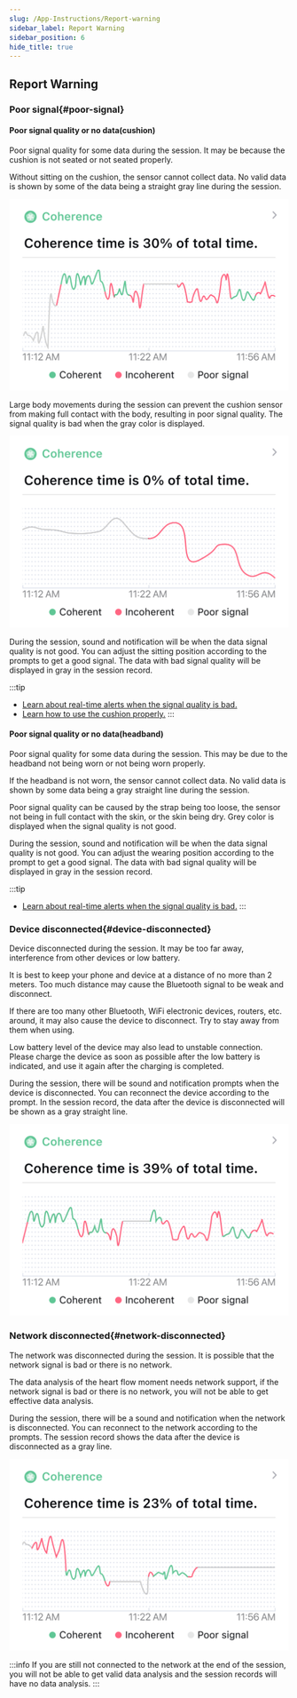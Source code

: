 ```yaml
---
slug: /App-Instructions/Report-warning
sidebar_label: Report Warning
sidebar_position: 6
hide_title: true
---
```


## Report Warning
### Poor signal{#poor-signal}
#### Poor signal quality or no data(cushion)
Poor signal quality for some data during the session. It may be because the cushion is not seated or not seated properly.

Without sitting on the cushion, the sensor cannot collect data. No valid data is shown by some of the data being a straight gray line during the session.

![Poor signal](ImagesH/poor_signal_2.png)

Large body movements during the session can prevent the cushion sensor from making full contact with the body, resulting in poor signal quality. The signal quality is bad when the gray color is displayed.

![Poor signal](ImagesH/poor_signal_1.png)

During the session, sound and notification will be when the data signal quality is not good. You can adjust the sitting position according to the prompts to get a good signal. The data with bad signal quality will be displayed in gray in the session record.

:::tip
* [Learn about real-time alerts when the signal quality is bad.](/Cushion-Instructions/There-is-no-real-time-biodata-displayed)
* [Learn how to use the cushion properly.](/Cushion-Instructions/Sitting-Instructions)
:::

#### Poor signal quality or no data(headband)

Poor signal quality for some data during the session. This may be due to the headband not being worn or not being worn properly.

If the headband is not worn, the sensor cannot collect data. No valid data is shown by some data being a gray straight line during the session.

Poor signal quality can be caused by the strap being too loose, the sensor not being in full contact with the skin, or the skin being dry. Grey color is displayed when the signal quality is not good.

During the session, sound and notification will be when the data signal quality is not good. You can adjust the wearing position according to the prompt to get a good signal. The data with bad signal quality will be displayed in gray in the session record.


:::tip
* [Learn about real-time alerts when the signal quality is bad.](/Headband-Instructions/There-is-no-real-time-biodata-displayed)
:::

### Device disconnected{#device-disconnected}

Device disconnected during the session. It may be too far away, interference from other devices or low battery.

It is best to keep your phone and device at a distance of no more than 2 meters. Too much distance may cause the Bluetooth signal to be weak and disconnect.

If there are too many other Bluetooth, WiFi electronic devices, routers, etc. around, it may also cause the device to disconnect. Try to stay away from them when using.

Low battery level of the device may also lead to unstable connection. Please charge the device as soon as possible after the low battery is indicated, and use it again after the charging is completed.

During the session, there will be sound and notification prompts when the device is disconnected. You can reconnect the device according to the prompt. In the session record, the data after the device is disconnected will be shown as a gray straight line.

![Device Disconnected](ImagesH/device_disconnected.png)

### Network disconnected{#network-disconnected}
The network was disconnected during the session. It is possible that the network signal is bad or there is no network.

The data analysis of the heart flow moment needs network support, if the network signal is bad or there is no network, you will not be able to get effective data analysis.

During the session, there will be a sound and notification when the network is disconnected. You can reconnect to the network according to the prompts. The session record shows the data after the device is disconnected as a gray line.

![Network Disconnected](ImagesH/network_disconnected.png)

:::info
If you are still not connected to the network at the end of the session, you will not be able to get valid data analysis and the session records will have no data analysis.
:::